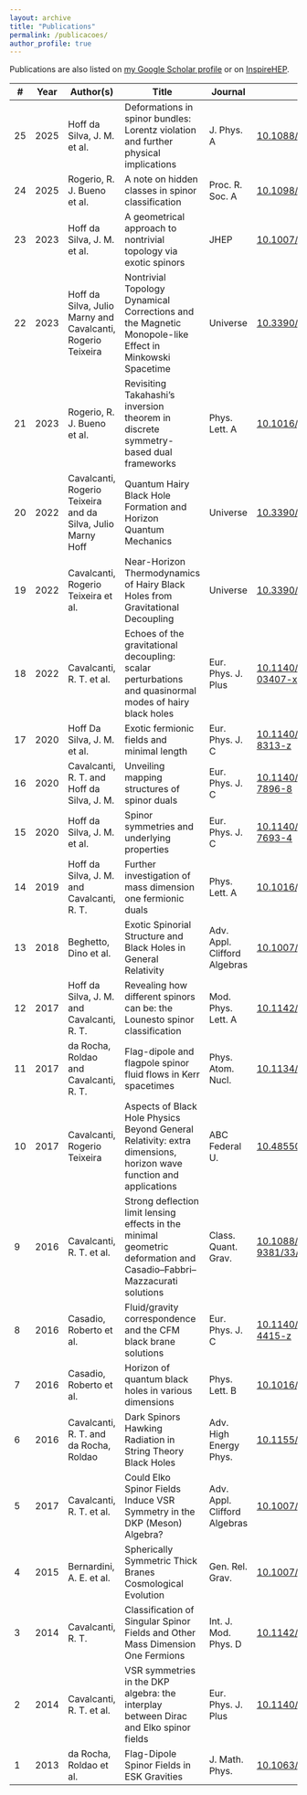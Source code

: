```yaml
---
layout: archive
title: "Publications"
permalink: /publicacoes/
author_profile: true
---
```


Publications are also listed on [my Google Scholar profile](https://scholar.google.com/citations?user=MaU0H1UAAAAJ) or on [InspireHEP](https://inspirehep.net/authors/1403051).


| #    | Year | Author(s)                                                   | Title                                                        | Journal                      | DOI Link                                                     |
| ---- | ---- | ----------------------------------------------------------- | ------------------------------------------------------------ | ---------------------------- | ------------------------------------------------------------ |
| 25   | 2025 | Hoff da Silva, J. M. et al.                                 | Deformations in spinor bundles: Lorentz violation and further physical implications | J. Phys. A                   | [10.1088/1751-8121/adb548](https://doi.org/10.1088/1751-8121/adb548) |
| 24   | 2025 | Rogerio, R. J. Bueno et al.                                 | A note on hidden classes in spinor classification            | Proc. R. Soc. A              | [10.1098/rspa.2024.0458](https://doi.org/10.1098/rspa.2024.0458) |
| 23   | 2023 | Hoff da Silva, J. M. et al.                                 | A geometrical approach to nontrivial topology via exotic spinors | JHEP                         | [10.1007/JHEP02(2023)059](https://doi.org/10.1007/JHEP02(2023)059) |
| 22   | 2023 | Hoff da Silva, Julio Marny and Cavalcanti, Rogerio Teixeira | Nontrivial Topology Dynamical Corrections and the Magnetic Monopole-like Effect in Minkowski Spacetime | Universe                     | [10.3390/universe9050238](https://doi.org/10.3390/universe9050238) |
| 21   | 2023 | Rogerio, R. J. Bueno et al.                                 | Revisiting Takahashi’s inversion theorem in discrete symmetry-based dual frameworks | Phys. Lett. A                | [10.1016/j.physleta.2023.129028](https://doi.org/10.1016/j.physleta.2023.129028) |
| 20   | 2022 | Cavalcanti, Rogerio Teixeira and da Silva, Julio Marny Hoff | Quantum Hairy Black Hole Formation and Horizon Quantum Mechanics | Universe                     | [10.3390/universe9010023](https://doi.org/10.3390/universe9010023) |
| 19   | 2022 | Cavalcanti, Rogerio Teixeira et al.                         | Near-Horizon Thermodynamics of Hairy Black Holes from Gravitational Decoupling | Universe                     | [10.3390/universe8070363](https://doi.org/10.3390/universe8070363) |
| 18   | 2022 | Cavalcanti, R. T. et al.                                    | Echoes of the gravitational decoupling: scalar perturbations and quasinormal modes of hairy black holes | Eur. Phys. J. Plus           | [10.1140/epjp/s13360-022-03407-x](https://doi.org/10.1140/epjp/s13360-022-03407-x) |
| 17   | 2020 | Hoff Da Silva, J. M. et al.                                 | Exotic fermionic fields and minimal length                   | Eur. Phys. J. C              | [10.1140/epjc/s10052-020-8313-z](https://doi.org/10.1140/epjc/s10052-020-8313-z) |
| 16   | 2020 | Cavalcanti, R. T. and Hoff da Silva, J. M.                  | Unveiling mapping structures of spinor duals                 | Eur. Phys. J. C              | [10.1140/epjc/s10052-020-7896-8](https://doi.org/10.1140/epjc/s10052-020-7896-8) |
| 15   | 2020 | Hoff da Silva, J. M. et al.                                 | Spinor symmetries and underlying properties                  | Eur. Phys. J. C              | [10.1140/epjc/s10052-020-7693-4](https://doi.org/10.1140/epjc/s10052-020-7693-4) |
| 14   | 2019 | Hoff da Silva, J. M. and Cavalcanti, R. T.                  | Further investigation of mass dimension one fermionic duals  | Phys. Lett. A                | [10.1016/j.physleta.2019.02.041](https://doi.org/10.1016/j.physleta.2019.02.041) |
| 13   | 2018 | Beghetto, Dino et al.                                       | Exotic Spinorial Structure and Black Holes in General Relativity | Adv. Appl. Clifford Algebras | [10.1007/s00006-018-0913-4](https://doi.org/10.1007/s00006-018-0913-4) |
| 12   | 2017 | Hoff da Silva, J. M. and Cavalcanti, R. T.                  | Revealing how different spinors can be: the Lounesto spinor classification | Mod. Phys. Lett. A           | [10.1142/S0217732317300324](https://doi.org/10.1142/S0217732317300324) |
| 11   | 2017 | da Rocha, Roldao and Cavalcanti, R. T.                      | Flag-dipole and flagpole spinor fluid flows in Kerr spacetimes | Phys. Atom. Nucl.            | [10.1134/S1063778817020235](https://doi.org/10.1134/S1063778817020235) |
| 10   | 2017 | Cavalcanti, Rogerio Teixeira                                | Aspects of Black Hole Physics Beyond General Relativity: extra dimensions, horizon wave function and applications | ABC Federal U.               | [10.48550/arXiv.1902.10128](https://doi.org/10.48550/arXiv.1902.10128) |
| 9    | 2016 | Cavalcanti, R. T. et al.                                    | Strong deflection limit lensing effects in the minimal geometric deformation and Casadio–Fabbri–Mazzacurati solutions | Class. Quant. Grav.          | [10.1088/0264-9381/33/21/215007](https://doi.org/10.1088/0264-9381/33/21/215007) |
| 8    | 2016 | Casadio, Roberto et al.                                     | Fluid/gravity correspondence and the CFM black brane solutions | Eur. Phys. J. C              | [10.1140/epjc/s10052-016-4415-z](https://doi.org/10.1140/epjc/s10052-016-4415-z) |
| 7    | 2016 | Casadio, Roberto et al.                                     | Horizon of quantum black holes in various dimensions         | Phys. Lett. B                | [10.1016/j.physletb.2016.06.042](https://doi.org/10.1016/j.physletb.2016.06.042) |
| 6    | 2016 | Cavalcanti, R. T. and da Rocha, Roldao                      | Dark Spinors Hawking Radiation in String Theory Black Holes  | Adv. High Energy Phys.       | [10.1155/2016/4681902](https://doi.org/10.1155/2016/4681902) |
| 5    | 2017 | Cavalcanti, R. T. et al.                                    | Could Elko Spinor Fields Induce VSR Symmetry in the DKP (Meson) Algebra? | Adv. Appl. Clifford Algebras | [10.1007/s00006-015-0563-8](https://doi.org/10.1007/s00006-015-0563-8) |
| 4    | 2015 | Bernardini, A. E. et al.                                    | Spherically Symmetric Thick Branes Cosmological Evolution    | Gen. Rel. Grav.              | [10.1007/s10714-014-1840-x](https://doi.org/10.1007/s10714-014-1840-x) |
| 3    | 2014 | Cavalcanti, R. T.                                           | Classification of Singular Spinor Fields and Other Mass Dimension One Fermions | Int. J. Mod. Phys. D         | [10.1142/S0218271814440027](https://doi.org/10.1142/S0218271814440027) |
| 2    | 2014 | Cavalcanti, R. T. et al.                                    | VSR symmetries in the DKP algebra: the interplay between Dirac and Elko spinor fields | Eur. Phys. J. Plus           | [10.1140/epjp/i2014-14246-4](https://doi.org/10.1140/epjp/i2014-14246-4) |
| 1    | 2013 | da Rocha, Roldao et al.                                     | Flag-Dipole Spinor Fields in ESK Gravities                   | J. Math. Phys.               | [10.1063/1.4826499](https://doi.org/10.1063/1.4826499)       |
